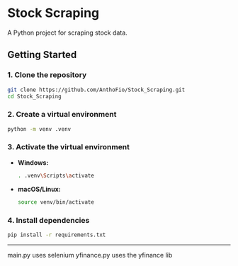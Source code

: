 # Stock Scraping

A Python project for scraping stock data.

## Getting Started

### 1. Clone the repository

```sh
git clone https://github.com/AnthoFio/Stock_Scraping.git
cd Stock_Scraping
```

### 2. Create a virtual environment

```sh
python -m venv .venv
```

### 3. Activate the virtual environment

- **Windows:**
    ```sh
    . .venv\Scripts\activate
    ```
- **macOS/Linux:**
    ```sh
    source venv/bin/activate
    ```

### 4. Install dependencies

```sh
pip install -r requirements.txt
```

---

main.py uses selenium
yfinance.py uses the yfinance lib